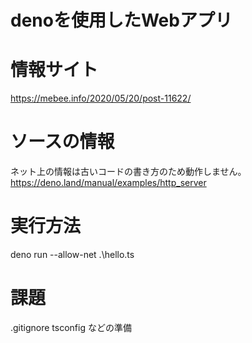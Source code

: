 ﻿# denoを使用したWebアプリ

# 情報サイト
https://mebee.info/2020/05/20/post-11622/


# ソースの情報
ネット上の情報は古いコードの書き方のため動作しません。
https://deno.land/manual/examples/http_server


# 実行方法
deno run --allow-net .\hello.ts

# 課題
.gitignore
tsconfig
などの準備
